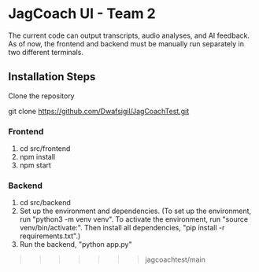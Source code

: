 #  JagCoach UI - Team 2

The current code can output transcripts, audio analyses, and AI feedback. As of now, the frontend and backend must be manually run separately in two different terminals.

## Installation Steps

Clone the repository 

git clone https://github.com/Dwafsigil/JagCoachTest.git

### Frontend 

1. cd src/frontend
2. npm install
3. npm start

### Backend 

1. cd src/backend
2. Set up the environment and dependencies. (To set up the environment, run "python3 -m venv venv". To activate the environment, run "source venv/bin/activate:". Then install all dependencies, "pip install -r requirements.txt".)
3. Run the backend, "python app.py"
>>>>>>> jagcoachtest/main
